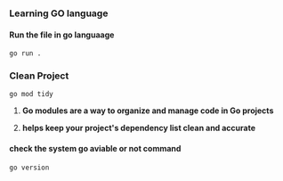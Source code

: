 
### Learning GO language

#### Run the file in go languaage

`go run .`


### Clean Project

`go mod tidy`


1. **Go modules are a way to organize and manage code in Go projects**

2. **helps keep your project's dependency list clean and accurate**


#### check the system go aviable or not command

`go version`
